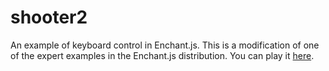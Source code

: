 shooter2
========

An example of keyboard control in Enchant.js. This is a modification of one of the expert examples
in the Enchant.js distribution. You can play it [here](http://webcoding.cistercian.us/shooter2/).

